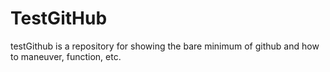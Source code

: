 # TestGitHub
testGithub is a repository for showing the bare minimum of github and how to maneuver, function, etc. 
